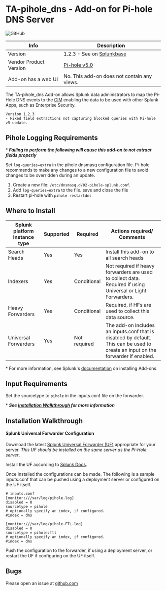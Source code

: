 # TA-pihole_dns - Add-on for Pi-hole DNS Server

![GitHub](https://img.shields.io/github/license/zachchristensen28/TA-pihole_dns)

Info | Description
------|----------
Version | 1.2.3 - See on [Splunkbase](https://splunkbase.splunk.com/app/4505/)
Vendor Product Version | [Pi-hole v5.0](https://pi-hole.net/)
Add-on has a web UI | No. This add-on does not contain any views.

The TA-pihole_dns Add-on allows Splunk data administrators to map the Pi-Hole DNS events to the [CIM](https://docs.splunk.com/Splexicon:CommonInformationModel) enabling the data to be used with other Splunk Apps, such as Enterprise Security.

```
Version 1.2.3
- Fixed field extractions not capturing blocked queries with Pi-hole v5 update.
```

## Pihole Logging Requirements

\* ***Failing to perform the following will cause this add-on to not extract fields properly***

Set `log-queries=extra` in the pihole dnsmasq configuration file. Pi-hole recommends to make any changes to a new configuration file to avoid changes to be overridden during an update.

1. Create a new file: `/etc/dnsmasq.d/02-pihole-splunk.conf`.
1. Add `log-queries=extra` to the file. save and close the file
1. Restart pi-hole with `pihole restartdns`



## Where to Install

Splunk platform Instance type | Supported | Required | Actions required/ Comments
----------------------------- | --------- | -------- | --------------------------
Search Heads | Yes | Yes | Install this add-on to all search heads
Indexers | Yes | Conditional | Not required if heavy forwarders are used to collect data. Required if using Universal or Light Forwarders.
Heavy Forwarders | Yes | Conditional | Required, if HFs are used to collect this data source.
Universal Forwarders | Yes | Not required | The add-on includes an inputs.conf that is disabled by default. This can be used to create an input on the forwarder if enabled.

\* For more information, see Splunk's [documentation](https://docs.splunk.com/Documentation/AddOns/released/Overview/Installingadd-ons) on installing Add-ons.

## Input Requirements
Set the sourcetype to `pihole` in the inputs.conf file on the forwarder.

\* ***See [Installation Walkthrough](#Installation-Walkthrough) for more information***

## Installation Walkthrough

#### Splunk Universal Forwarder Configuration

Download the latest [Splunk Universal Forwarder (UF)](https://www.splunk.com/en_us/download/universal-forwarder.html) appropriate for your server. _This UF should be installed on the same server as the Pi-Hole server_.

Install the UF according to [Splunk Docs](https://docs.splunk.com/Documentation/Forwarder/latest/Forwarder/Installtheuniversalforwardersoftware).

Once installed the configurations can be made. The following is a sample inputs.conf that can be pushed using a deployment server or configured on the UF itself.

```SHELL
# inputs.conf
[monitor:///var/log/pihole.log]
disabled = 0
sourcetype = pihole
# optionally specify an index, if configured.
#index = dns

[monitor:///var/log/pihole-FTL.log]
disabled = 0
sourcetype = pihole:ftl
# optionally specify an index, if configured.
#index = dns
```

Push the configuration to the forwarder, if using a deployment server, or restart the UF if configuring on the UF itself.

## Bugs
Please open an issue at [github.com](https://github.com/ZachChristensen28/TA-pihole_dns)
